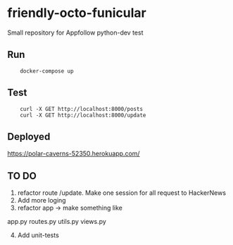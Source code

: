 # friendly-octo-funicular
Small repository for Appfollow python-dev test

## Run
```
    docker-compose up
```
## Test
```
    curl -X GET http://localhost:8000/posts
    curl -X GET http://localhost:8000/update
```
## Deployed
https://polar-caverns-52350.herokuapp.com/
## TO DO
1. refactor route /update. Make one session for all request to HackerNews
2. Add more loging
3. refactor app -> make something like

app.py
routes.py
utils.py
views.py

4. Add unit-tests

